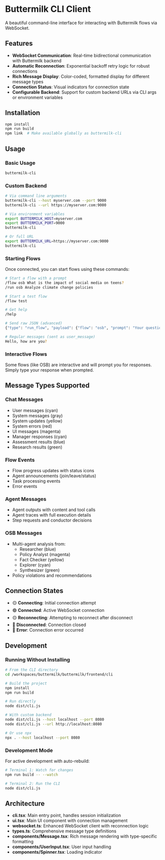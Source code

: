 # Buttermilk CLI Client

A beautiful command-line interface for interacting with Buttermilk flows via WebSocket.

## Features

- **WebSocket Communication**: Real-time bidirectional communication with Buttermilk backend
- **Automatic Reconnection**: Exponential backoff retry logic for robust connections
- **Rich Message Display**: Color-coded, formatted display for different message types
- **Connection Status**: Visual indicators for connection state
- **Configurable Backend**: Support for custom backend URLs via CLI args or environment variables

## Installation

```bash
npm install
npm run build
npm link  # Make available globally as buttermilk-cli
```

## Usage

### Basic Usage
```bash
buttermilk-cli
```

### Custom Backend
```bash
# Via command line arguments
buttermilk-cli --host myserver.com --port 9000
buttermilk-cli --url https://myserver.com:9000

# Via environment variables
export BUTTERMILK_HOST=myserver.com
export BUTTERMILK_PORT=9000
buttermilk-cli

# Or full URL
export BUTTERMILK_URL=https://myserver.com:9000
buttermilk-cli
```

### Starting Flows

Once connected, you can start flows using these commands:

```bash
# Start a flow with a prompt
/flow osb What is the impact of social media on teens?
/run osb Analyze climate change policies

# Start a test flow
/flow test

# Get help
/help

# Send raw JSON (advanced)
{"type": "run_flow", "payload": {"flow": "osb", "prompt": "Your question"}}

# Regular messages (sent as user_message)
Hello, how are you?
```

### Interactive Flows

Some flows (like OSB) are interactive and will prompt you for responses. Simply type your response when prompted.

## Message Types Supported

### Chat Messages
- User messages (cyan)
- System messages (gray)
- System updates (yellow)
- System errors (red)
- UI messages (magenta)
- Manager responses (cyan)
- Assessment results (blue)
- Research results (green)

### Flow Events
- Flow progress updates with status icons
- Agent announcements (join/leave/status)
- Task processing events
- Error events

### Agent Messages
- Agent outputs with content and tool calls
- Agent traces with full execution details
- Step requests and conductor decisions

### OSB Messages
- Multi-agent analysis from:
  - Researcher (blue)
  - Policy Analyst (magenta)
  - Fact Checker (yellow)
  - Explorer (cyan)
  - Synthesizer (green)
- Policy violations and recommendations

## Connection States

- 🟡 **Connecting**: Initial connection attempt
- 🟢 **Connected**: Active WebSocket connection
- 🟡 **Reconnecting**: Attempting to reconnect after disconnect
- 🔴 **Disconnected**: Connection closed
- 🔴 **Error**: Connection error occurred

## Development

### Running Without Installing

```bash
# From the CLI directory
cd /workspaces/buttermilk/buttermilk/frontend/cli

# Build the project
npm install
npm run build

# Run directly
node dist/cli.js

# With custom backend
node dist/cli.js --host localhost --port 8080
node dist/cli.js --url http://localhost:8080

# Or use npx
npx . --host localhost --port 8080
```

### Development Mode

For active development with auto-rebuild:
```bash
# Terminal 1: Watch for changes
npm run build -- --watch

# Terminal 2: Run the CLI
node dist/cli.js
```

## Architecture

- **cli.tsx**: Main entry point, handles session initialization
- **ui.tsx**: Main UI component with connection management
- **websocket.ts**: Enhanced WebSocket client with reconnection logic
- **types.ts**: Comprehensive message type definitions
- **components/Message.tsx**: Rich message rendering with type-specific formatting
- **components/UserInput.tsx**: User input handling
- **components/Spinner.tsx**: Loading indicator